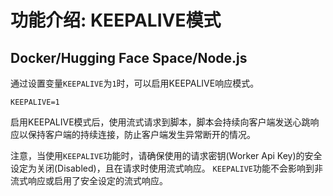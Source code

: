 # 功能介绍: KEEPALIVE模式

## Docker/Hugging Face Space/Node.js

通过设置变量`KEEPALIVE`为`1`时，可以启用KEEPALIVE响应模式。
```
KEEPALIVE=1
```
启用KEEPALIVE模式后，使用流式请求到脚本，脚本会持续向客户端发送心跳响应以保持客户端的持续连接，防止客户端发生异常断开的情况。

注意，当使用`KEEPALIVE`功能时，请确保使用的请求密钥(Worker Api Key)的安全设定为关闭(Disabled)，且在请求时使用流式响应。
`KEEPALIVE`功能不会影响到非流式响应或启用了安全设定的流式响应。

